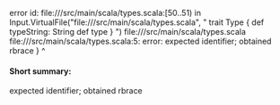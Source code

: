 error id: file://<WORKSPACE>/src/main/scala/types.scala:[50..51) in Input.VirtualFile("file://<WORKSPACE>/src/main/scala/types.scala", "
trait Type {
  def typeString: String
  def type
}
")
file://<WORKSPACE>/src/main/scala/types.scala
file://<WORKSPACE>/src/main/scala/types.scala:5: error: expected identifier; obtained rbrace
}
^
#### Short summary: 

expected identifier; obtained rbrace